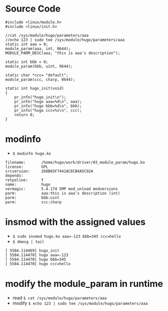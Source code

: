# Source Code
````
#include <linux/module.h>
#include <linux/init.h>

//cat /sys/module/hugo/parameters/aaa
//echo 123 | sudo tee /sys/module/hugo/parameters/aaa
static int aaa = 0;
module_param(aaa, int, 0644);
MODULE_PARM_DESC(aaa, "this is aaa's description");

static int bbb = 0;
module_param(bbb, uint, 0644);

static char *ccc= "default";
module_param(ccc, charp, 0644);

static int hugo_init(void)
{
	pr_info("hugo_init\n");
	pr_info("hugo aaa=%d\n", aaa);
	pr_info("hugo bbb=%d\n", bbb);
	pr_info("hugo ccc=%s\n", ccc);
	return 0;
}
````

# modinfo
- `$ modinfo hugo.ko`
````
filename:       /home/hugo/work/driver/03_module_param/hugo.ko
license:        GPL
srcversion:     268B65F7441AC8CB4A5C92A
depends:        
retpoline:      Y
name:           hugo
vermagic:       5.4.174 SMP mod_unload modversions 
parm:           aaa:this is aaa's description (int)
parm:           bbb:uint
parm:           ccc:charp
````

# insmod with the assigned values
- `$ sudo insmod hugo.ko aaa=-123 bbb=345 ccc=hello`
- `$ dmesg | tail`
````
[ 5584.114469] hugo_init
[ 5584.114470] hugo aaa=-123
[ 5584.114470] hugo bbb=345
[ 5584.114470] hugo ccc=hello
````

# modify the module_param in runtime
- read `$ cat /sys/module/hugo/parameters/aaa`
- modify `$ echo 123 | sudo tee /sys/module/hugo/parameters/aaa`
